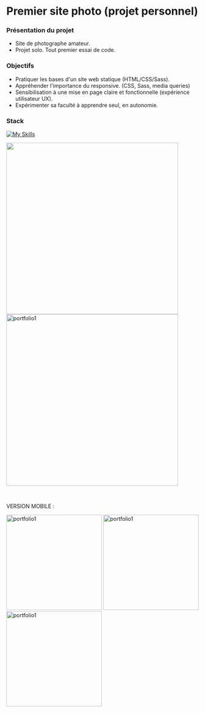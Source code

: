 # Premier site photo (projet personnel)



### Présentation du projet

- Site de photographe amateur.
- Projet solo. Tout premier essai de code.

### Objectifs

- Pratiquer les bases d'un site web statique (HTML/CSS/Sass).
- Appréhender l'importance du responsive. (CSS, Sass, media queries)
- Sensibilisation à une mise en page claire et fonctionnelle (expérience utilisateur UX).
- Expérimenter sa faculté à apprendre seul, en autonomie.

### Stack

[![My Skills](https://skillicons.dev/icons?i=html,sass,github,git,vscode)](https://skillicons.dev)

<p>
<img src="https://github.com/PierreMerlaud/Premier-site-photo/assets/114992735/e27a72f5-31c6-418c-b2b1-851067f84b00" width="450" style="margin: auto;">
<img src="https://github.com/PierreMerlaud/Premier-site-photo/assets/114992735/bd9f0f98-24e4-47e2-83de-004cfece793a" alt="portfolio1" width="450" style="margin: auto;">
</p>
</br>

VERSION MOBILE :

<p>
<img src="https://github.com/PierreMerlaud/Premier-site-photo/assets/114992735/69a2f997-1d8e-4c1a-b8ae-326cb9b2af05" alt="portfolio1" width="250" style="margin: auto;">
<img src="https://github.com/PierreMerlaud/Premier-site-photo/assets/114992735/a113c773-e20c-46f7-aebd-e670c0d84d3d" alt="portfolio1" width="250" style="margin: auto;">
<img src="https://github.com/PierreMerlaud/Premier-site-photo/assets/114992735/c41fe7c8-d219-4490-9945-bc03351906fd" alt="portfolio1" width="250" style="margin: auto;">
</p>
